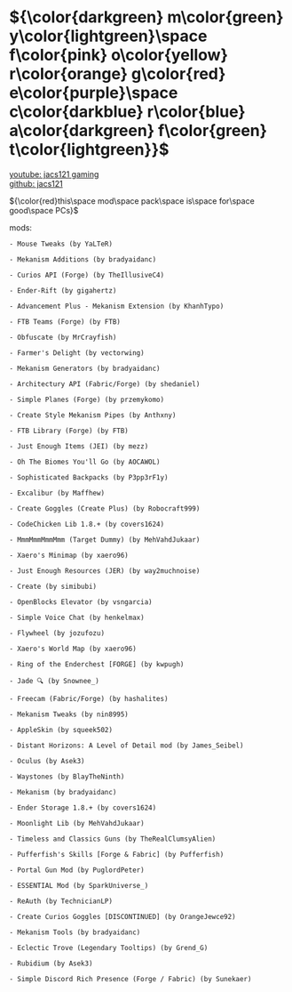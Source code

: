 # ${\color{darkgreen} m\color{green} y\color{lightgreen}\space f\color{pink} o\color{yellow} r\color{orange} g\color{red} e\color{purple}\space c\color{darkblue} r\color{blue} a\color{darkgreen} f\color{green} t\color{lightgreen}}$

[youtube: jacs121 gaming](<https://www.youtube.com/channel/UC_A7gNOEWHYAmW4VNGFbAKA>)\
[github: jacs121](<https://github.com/jacs121>)

${\color{red}this\space mod\space pack\space is\space for\space good\space PCs}$

mods:

```text
- Mouse Tweaks (by YaLTeR)

- Mekanism Additions (by bradyaidanc)

- Curios API (Forge) (by TheIllusiveC4)

- Ender-Rift (by gigahertz)

- Advancement Plus - Mekanism Extension (by KhanhTypo)

- FTB Teams (Forge) (by FTB)

- Obfuscate (by MrCrayfish)

- Farmer's Delight (by vectorwing)

- Mekanism Generators (by bradyaidanc)

- Architectury API (Fabric/Forge) (by shedaniel)

- Simple Planes (Forge) (by przemykomo)

- Create Style Mekanism Pipes (by Anthxny)

- FTB Library (Forge) (by FTB)

- Just Enough Items (JEI) (by mezz)

- Oh The Biomes You'll Go (by AOCAWOL)

- Sophisticated Backpacks (by P3pp3rF1y)

- Excalibur (by Maffhew)

- Create Goggles (Create Plus) (by Robocraft999)

- CodeChicken Lib 1.8.+ (by covers1624)

- MmmMmmMmmMmm (Target Dummy) (by MehVahdJukaar)

- Xaero's Minimap (by xaero96)

- Just Enough Resources (JER) (by way2muchnoise)

- Create (by simibubi)

- OpenBlocks Elevator (by vsngarcia)

- Simple Voice Chat (by henkelmax)

- Flywheel (by jozufozu)

- Xaero's World Map (by xaero96)

- Ring of the Enderchest [FORGE] (by kwpugh)

- Jade 🔍 (by Snownee_)

- Freecam (Fabric/Forge) (by hashalites)

- Mekanism Tweaks (by nin8995)

- AppleSkin (by squeek502)

- Distant Horizons: A Level of Detail mod (by James_Seibel)

- Oculus (by Asek3)

- Waystones (by BlayTheNinth)

- Mekanism (by bradyaidanc)

- Ender Storage 1.8.+ (by covers1624)

- Moonlight Lib (by MehVahdJukaar)

- Timeless and Classics Guns (by TheRealClumsyAlien)

- Pufferfish's Skills [Forge & Fabric] (by Pufferfish)

- Portal Gun Mod (by PuglordPeter)

- ESSENTIAL Mod (by SparkUniverse_)

- ReAuth (by TechnicianLP)

- Create Curios Goggles [DISCONTINUED] (by OrangeJewce92)

- Mekanism Tools (by bradyaidanc)

- Eclectic Trove (Legendary Tooltips) (by Grend_G)

- Rubidium (by Asek3)

- Simple Discord Rich Presence (Forge / Fabric) (by Sunekaer)
```
